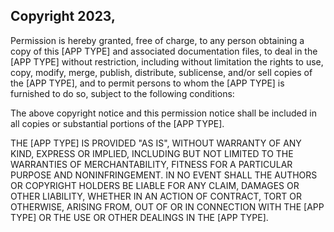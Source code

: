 ## Copyright 2023,

Permission is hereby granted, free of charge, to any person obtaining a copy of this [APP TYPE] and associated documentation files, to deal in the [APP TYPE] without restriction, including without limitation the rights to use, copy, modify, merge, publish, distribute, sublicense, and/or sell copies of the [APP TYPE], and to permit persons to whom the [APP TYPE] is furnished to do so, subject to the following conditions:

The above copyright notice and this permission notice shall be included in all copies or substantial portions of the [APP TYPE].

THE [APP TYPE] IS PROVIDED "AS IS", WITHOUT WARRANTY OF ANY KIND, EXPRESS OR IMPLIED, INCLUDING BUT NOT LIMITED TO THE WARRANTIES OF MERCHANTABILITY, FITNESS FOR A PARTICULAR PURPOSE AND NONINFRINGEMENT. IN NO EVENT SHALL THE AUTHORS OR COPYRIGHT HOLDERS BE LIABLE FOR ANY CLAIM, DAMAGES OR OTHER LIABILITY, WHETHER IN AN ACTION OF CONTRACT, TORT OR OTHERWISE, ARISING FROM, OUT OF OR IN CONNECTION WITH THE [APP TYPE] OR THE USE OR OTHER DEALINGS IN THE [APP TYPE].
